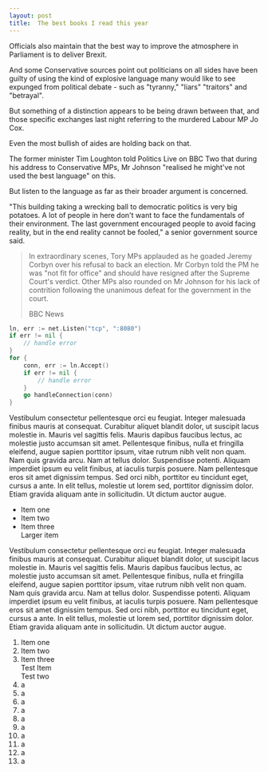 ```yaml
---
layout: post
title:  The best books I read this year
---
```


Officials also maintain that the best way to improve the atmosphere in Parliament is to deliver Brexit.

And some Conservative sources point out politicians on all sides have been guilty of using the kind of explosive language many would like to see expunged from political debate - such as "tyranny," "liars" "traitors" and "betrayal".

But something of a distinction appears to be being drawn between that, and those specific exchanges last night referring to the murdered Labour MP Jo Cox.

Even the most bullish of aides are holding back on that.

The former minister Tim Loughton told Politics Live on BBC Two that during his address to Conservative MPs, Mr Johnson "realised he might've not used the best language" on this.

But listen to the language as far as their broader argument is concerned.

"This building taking a wrecking ball to democratic politics is very big potatoes. A lot of people in here don't want to face the fundamentals of their environment. The last government encouraged people to avoid facing reality, but in the end reality cannot be fooled," a senior government source said.

> In extraordinary scenes, Tory MPs applauded as he goaded Jeremy Corbyn over his refusal to back an election.
> Mr Corbyn told the PM he was "not fit for office" and should have resigned after the Supreme Court's verdict.
> Other MPs also rounded on Mr Johnson for his lack of contrition following the unanimous defeat for the government in the court.
>
> BBC News

```go
ln, err := net.Listen("tcp", ":8080")
if err != nil {
	// handle error
}
for {
	conn, err := ln.Accept()
	if err != nil {
		// handle error
	}
	go handleConnection(conn)
}
```

Vestibulum consectetur pellentesque orci eu feugiat. Integer malesuada finibus mauris at consequat. Curabitur aliquet blandit dolor, ut suscipit lacus molestie in. Mauris vel sagittis felis. Mauris dapibus faucibus lectus, ac molestie justo accumsan sit amet. Pellentesque finibus, nulla et fringilla eleifend, augue sapien porttitor ipsum, vitae rutrum nibh velit non quam. Nam quis gravida arcu. Nam at tellus dolor. Suspendisse potenti. Aliquam imperdiet ipsum eu velit finibus, at iaculis turpis posuere. Nam pellentesque eros sit amet dignissim tempus. Sed orci nibh, porttitor eu tincidunt eget, cursus a ante. In elit tellus, molestie ut lorem sed, porttitor dignissim dolor. Etiam gravida aliquam ante in sollicitudin. Ut dictum auctor augue.

- Item one
- Item two
- Item three <br/>
  Larger item
  
Vestibulum consectetur pellentesque orci eu feugiat. Integer malesuada finibus mauris at consequat. Curabitur aliquet blandit dolor, ut suscipit lacus molestie in. Mauris vel sagittis felis. Mauris dapibus faucibus lectus, ac molestie justo accumsan sit amet. Pellentesque finibus, nulla et fringilla eleifend, augue sapien porttitor ipsum, vitae rutrum nibh velit non quam. Nam quis gravida arcu. Nam at tellus dolor. Suspendisse potenti. Aliquam imperdiet ipsum eu velit finibus, at iaculis turpis posuere. Nam pellentesque eros sit amet dignissim tempus. Sed orci nibh, porttitor eu tincidunt eget, cursus a ante. In elit tellus, molestie ut lorem sed, porttitor dignissim dolor. Etiam gravida aliquam ante in sollicitudin. Ut dictum auctor augue.

1. Item one
2. Item two
3. Item three <br/> Test Item <br/> Test two
4. a
5. a
6. a
7. a
8. a
9. a
10. a 
11. a
12. a 
13.  a 